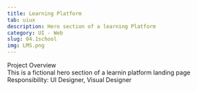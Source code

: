 ```yaml
---
title: Learning Platform
tab: uiux
description: Hero section of a learning Platform
category: UI - Web
slug: 04.1school
img: LMS.png
---
```


<div class="lg:p-4 pt-4 mb-4 text-pryColor font-bold text-2xl lg:text-4xl">
  Project Overview
</div>

<div class="lg:p-4 mb-4 leading-9">
This is a fictional hero section of a learnin platform landing page
<div class="pt-4 ">
 <span class = "text-pryColor font-bold"> Responsibility:</span> UI Designer, Visual Designer
</div>
</div>

  <div class="mt-14">
    <div><dynamic-image filename="LMS-2.png"></dynamic-image> </div>
  </div>

<!--more-->
